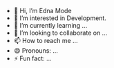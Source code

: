 - 👋 Hi, I’m Edna Mode
- 👀 I’m interested in Development.
- 🌱 I’m currently learning ...
- 💞️ I’m looking to collaborate on ...
- 📫 How to reach me ...
- 😄 Pronouns: ...
- ⚡ Fun fact: ...

<!---
ednamode22design/ednamode22design is a ✨ special ✨ repository because its `README.md` (this file) appears on your GitHub profile.
You can click the Preview link to take a look at your changes.
--->
